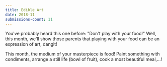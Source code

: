 ```yaml
---
title: Edible Art
date: 2018-11
submissions-count: 11
---
```

You've probably heard this one before: "Don't play with your food!" Well, this month, we'll show those parents that playing with your food can be an expression of art, dangit!

This month, the medium of your masterpiece is food! Paint something with condiments, arrange a still life (bowl of fruit), cook a most beautiful meal,...!
